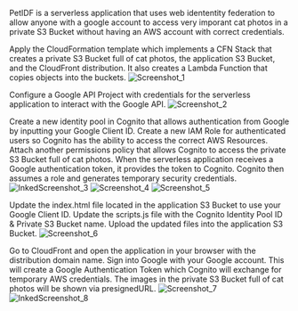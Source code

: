 PetIDF is a serverless application that uses web idententity federation to allow anyone with a google account to access very imporant cat photos in a private S3 Bucket without having an AWS account with correct credentials.

Apply the CloudFormation template which implements a CFN Stack that creates a private S3 Bucket full of cat photos, the application S3 Bucket, and the CloudFront distribution. It also creates a Lambda Function that copies objects into the buckets.
![Screenshot_1](https://user-images.githubusercontent.com/109190196/214977753-c4a7cbc8-99de-4494-abf7-653c6a8c62e6.jpg)

Configure a Google API Project with credentials for the serverless application to interact with the Google API.
![Screenshot_2](https://user-images.githubusercontent.com/109190196/214977955-777814fd-5e42-4b8c-8c81-1de74da37c85.jpg)

Create a new identity pool in Cognito that allows authentication from Google by inputting your Google Client ID. Create a new IAM Role for authenticated users so Cognito has the ability to access the correct AWS Resources. Attach another permissions policy that allows Cognito to access the private S3 Bucket full of cat photos. When the serverless application receives a Google authentication token, it provides the token to Cognito. Cognito then assumes a role and generates temporary security credentials.
![InkedScreenshot_3](https://user-images.githubusercontent.com/109190196/214978042-8f83f47f-288f-43ac-8a42-f7f8b5c4c50a.jpg)
![Screenshot_4](https://user-images.githubusercontent.com/109190196/214978102-63ca3332-a518-4db0-807a-5aa04c65e1d5.jpg)
![Screenshot_5](https://user-images.githubusercontent.com/109190196/214978122-5e82532b-5443-4360-a2e2-5a003df8497b.jpg)

Update the index.html file located in the application S3 Bucket to use your Google Client ID. Update the scripts.js file with the Cognito Identity Pool ID & Private S3 Bucket name. Upload the updated files into the application S3 Bucket.
![Screenshot_6](https://user-images.githubusercontent.com/109190196/214978136-3c969816-bebc-4bc2-bc12-75762ca95f48.jpg)

Go to CloudFront and open the application in your browser with the distribution domain name. Sign into Google with your Google account. This will create a Google Authentication Token which Cognito will exchange for temporary AWS credentials. The images in the private S3 Bucket full of cat photos will be shown via presignedURL.
![Screenshot_7](https://user-images.githubusercontent.com/109190196/214978173-c16e6361-7032-4281-8880-da831551a1ce.jpg)
![InkedScreenshot_8](https://user-images.githubusercontent.com/109190196/214978368-7ccd000d-344d-457b-b356-64e2e60ee14c.jpg)
